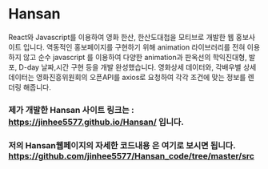 # Hansan
React와 Javascript를 이용하여 영화 한산, 한산도대첩을 모티브로 개발한 웹 홍보사이트 입니다.
역동적인 홍보페이지를 구현하기 위해 animation 라이브러리를 전혀 이용하지 않고 순수 javascript 를 이용하여
다양한 animation과 판옥선의 학익진대형, 발포, D-day 날짜,시간 구현 등을 개발 완성했습니다.
영화상세 데이터와, 각배우별 상세데이터는 영화진흥위원회의 오픈API를 axios로 요청하여 각각 조건에 맞는 정보를 렌더링 해줍니다.

### 제가 개발한 Hansan 사이트 링크는 : https://jinhee5577.github.io/Hansan/ 입니다.
### 저의 Hansan웹페이지의 자세한 코드내용 은 여기로 보시면 됩니다. https://github.com/jinhee5577/Hansan_code/tree/master/src
